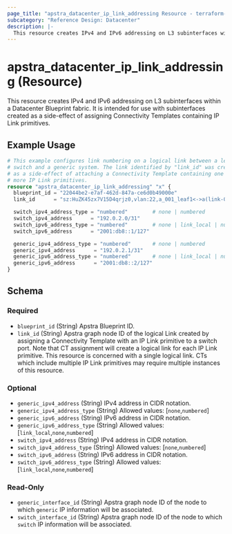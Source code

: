 ```yaml
---
page_title: "apstra_datacenter_ip_link_addressing Resource - terraform-provider-apstra"
subcategory: "Reference Design: Datacenter"
description: |-
  This resource creates IPv4 and IPv6 addressing on L3 subinterfaces within a Datacenter Blueprint fabric. It is intended for use with subinterfaces created as a side-effect of assigning Connectivity Templates containing IP Link primitives.
---
```


# apstra_datacenter_ip_link_addressing (Resource)

This resource creates IPv4 and IPv6 addressing on L3 subinterfaces within a Datacenter Blueprint fabric. It is intended for use with subinterfaces created as a side-effect of assigning Connectivity Templates containing IP Link primitives.


## Example Usage

```terraform
# This example configures link numbering on a logical link between a leaf
# switch and a generic system. The link identified by "link_id" was created
# as a side-effect of attaching a Connectivity Template containing one or
# more IP Link primitives.
resource "apstra_datacenter_ip_link_addressing" "x" {
  blueprint_id = "22044be2-e7af-462d-847a-ce6d0b49000e"
  link_id      = "sz:HuZK45zx7V15D4qrjz0,vlan:22,a_001_leaf1<->a(link-000000001)[1]"

  switch_ipv4_address_type = "numbered"        # none | numbered
  switch_ipv4_address      = "192.0.2.0/31"
  switch_ipv6_address_type = "numbered"        # none | link_local | numbered
  switch_ipv6_address      = "2001:db8::1/127"

  generic_ipv4_address_type = "numbered"       # none | numbered
  generic_ipv4_address      = "192.0.2.1/31"
  generic_ipv6_address_type = "numbered"       # none | link_local | numbered
  generic_ipv6_address      = "2001:db8::2/127"
}
```

<!-- schema generated by tfplugindocs -->
## Schema

### Required

- `blueprint_id` (String) Apstra Blueprint ID.
- `link_id` (String) Apstra graph node ID of the logical Link created by assigning a Connectivity Template with an IP Link primitive to a switch port. Note that CT assignment will create a logical link for each IP Link primitive. This resource is concerned with a single logical link. CTs which include multiple IP Link primitives may require multiple instances of this resource.

### Optional

- `generic_ipv4_address` (String) IPv4 address in CIDR notation.
- `generic_ipv4_address_type` (String) Allowed values: [`none`,`numbered`]
- `generic_ipv6_address` (String) IPv6 address in CIDR notation.
- `generic_ipv6_address_type` (String) Allowed values: [`link_local`,`none`,`numbered`]
- `switch_ipv4_address` (String) IPv4 address in CIDR notation.
- `switch_ipv4_address_type` (String) Allowed values: [`none`,`numbered`]
- `switch_ipv6_address` (String) IPv6 address in CIDR notation.
- `switch_ipv6_address_type` (String) Allowed values: [`link_local`,`none`,`numbered`]

### Read-Only

- `generic_interface_id` (String) Apstra graph node ID of the node to which `generic` IP information will be associated.
- `switch_interface_id` (String) Apstra graph node ID of the node to which `switch` IP information will be associated.




